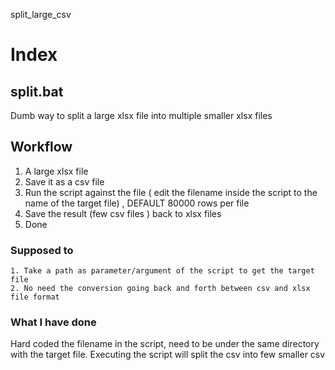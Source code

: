 split_large_csv

# Index

## split.bat

Dumb way to split a large xlsx file into multiple smaller xlsx files


## Workflow

1. A large xlsx file
2. Save it as a csv file
3. Run the script against the file ( edit the filename inside the script to the name of the target file) , DEFAULT 80000 rows per file
4. Save the result (few csv files ) back to xlsx files
5. Done


###  Supposed to 
```
1. Take a path as parameter/argument of the script to get the target file
2. No need the conversion going back and forth between csv and xlsx file format

```

### What I have done

Hard coded the filename in the script, need to be under the same directory with the target file. Executing the script will split the csv into few smaller csv